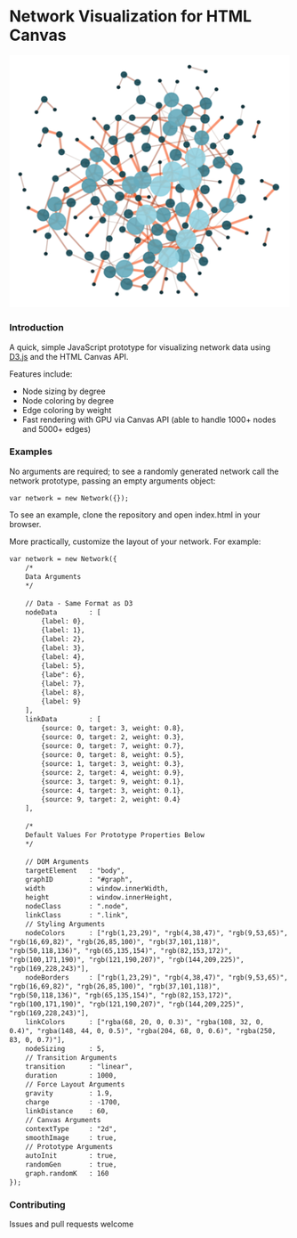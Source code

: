 # Network Visualization for HTML Canvas

![Network Visualization Example](https://github.com/greenstick/d3-canvas-network/blob/master/img/network-example.png)

### Introduction
A quick, simple JavaScript prototype for visualizing network data using [D3.js](http://d3js.org) and the HTML Canvas API. 

Features include:
* Node sizing by degree
* Node coloring by degree
* Edge coloring by weight
* Fast rendering with GPU via Canvas API (able to handle 1000+ nodes and 5000+ edges)


### Examples
No arguments are required; to see a randomly generated network call the network prototype, passing an empty arguments object:

```
var network = new Network({});
```

To see an example, clone the repository and open index.html in your browser.

More practically, customize the layout of your network. For example:

```
var network = new Network({
    /*
    Data Arguments
    */

    // Data - Same Format as D3
    nodeData        : [
        {label: 0},
        {label: 1},
        {label: 2},
        {label: 3},
        {label: 4},
        {label: 5},
        {labe": 6},
        {label: 7},
        {label: 8},
        {label: 9}
    ],
    linkData        : [
        {source: 0, target: 3, weight: 0.8},
        {source: 0, target: 2, weight: 0.3},
        {source: 0, target: 7, weight: 0.7},
        {source: 0, target: 8, weight: 0.5},
        {source: 1, target: 3, weight: 0.3},
        {source: 2, target: 4, weight: 0.9},
        {source: 3, target: 9, weight: 0.1},
        {source: 4, target: 3, weight: 0.1},
        {source: 9, target: 2, weight: 0.4}
    ],

    /*
    Default Values For Prototype Properties Below
    */

    // DOM Arguments
    targetElement   : "body",
    graphID         : "#graph",
    width           : window.innerWidth,
    height          : window.innerHeight,
    nodeClass       : ".node",
    linkClass       : ".link",
    // Styling Arguments
    nodeColors      : ["rgb(1,23,29)", "rgb(4,38,47)", "rgb(9,53,65)", "rgb(16,69,82)", "rgb(26,85,100)", "rgb(37,101,118)", "rgb(50,118,136)", "rgb(65,135,154)", "rgb(82,153,172)", "rgb(100,171,190)", "rgb(121,190,207)", "rgb(144,209,225)", "rgb(169,228,243)"],
    nodeBorders     : ["rgb(1,23,29)", "rgb(4,38,47)", "rgb(9,53,65)", "rgb(16,69,82)", "rgb(26,85,100)", "rgb(37,101,118)", "rgb(50,118,136)", "rgb(65,135,154)", "rgb(82,153,172)", "rgb(100,171,190)", "rgb(121,190,207)", "rgb(144,209,225)", "rgb(169,228,243)"],
    linkColors      : ["rgba(68, 20, 0, 0.3)", "rgba(108, 32, 0, 0.4)", "rgba(148, 44, 0, 0.5)", "rgba(204, 68, 0, 0.6)", "rgba(250, 83, 0, 0.7)"],
    nodeSizing      : 5,
    // Transition Arguments
    transition      : "linear",
    duration        : 1000,
    // Force Layout Arguments
    gravity         : 1.9,
    charge          : -1700,
    linkDistance    : 60,
    // Canvas Arguments
    contextType     : "2d",
    smoothImage     : true,
    // Prototype Arguments
    autoInit        : true,
    randomGen       : true,
    graph.randomK   : 160
});
```

### Contributing
Issues and pull requests welcome
